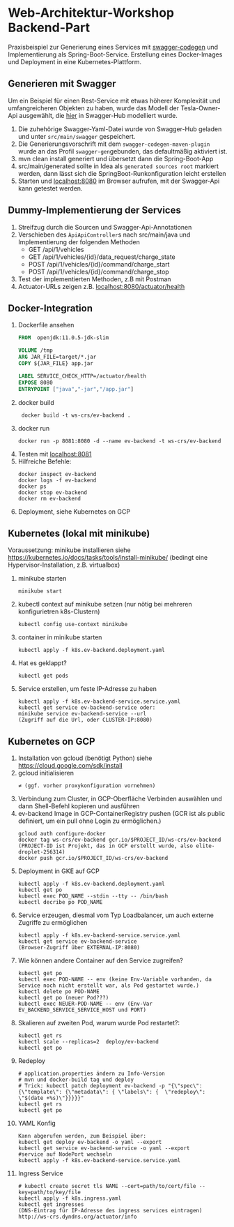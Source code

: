 
# Web-Architektur-Workshop Backend-Part

Praxisbeispiel zur Generierung eines Services mit [swagger-codegen](https://github.com/swagger-api/swagger-codegen) und
Implementierung als Spring-Boot-Service.
Erstellung eines Docker-Images und Deployment in eine Kubernetes-Plattform.

## Generieren mit Swagger
Um ein Beispiel für einen Rest-Service mit etwas höherer Komplexität und umfangreicheren Objekten zu haben, wurde das Modell der Tesla-Owner-Api
ausgewählt, die [hier](https://app.swaggerhub.com/apis-docs/fehguy/tesla/2.0.2#/info) in Swagger-Hub modelliert wurde.

1. Die zuhehörige Swagger-Yaml-Datei wurde von Swagger-Hub geladen und unter ```src/main/swagger``` gespeichert.
2. Die Generierungsvorschrift mit dem ```swagger-codegen-maven-plugin``` wurde an das Profil ```swagger-gen```gebunden, das defaultmäßig aktiviert ist.
3. mvn clean install generiert und übersetzt dann die Spring-Boot-App
4. src/main/generated sollte in Idea als `generated sources root` markiert werden, dann lässt sich die SpringBoot-Runkonfiguration leicht erstellen
5. Starten und [localhost:8080](http://localhost:8080) im Browser aufrufen, mit der Swagger-Api kann getestet werden.

## Dummy-Implementierung der Services
1. Streifzug durch die Sourcen und Swagger-Api-Annotationen
2. Verschieben des `ÀpiApiController`s nach src/main/java und Implementierung der folgenden Methoden 
    - GET /api/1/vehicles
    - GET /api/1/vehicles/{id}/data_request/charge_state
    - POST /api/1/vehicles/{id}/command/charge_start
    - POST /api/1/vehicles/{id}/command/charge_stop
3. Test der implementierten Methoden, z.B mit Postman
4. Actuator-URLs zeigen z.B. [localhost:8080/actuator/health](http://localhost:8080/actuator/health)

## Docker-Integration
1. Dockerfile ansehen
    ```dockerfile
    FROM  openjdk:11.0.5-jdk-slim
    
    VOLUME /tmp
    ARG JAR_FILE=target/*.jar
    COPY ${JAR_FILE} app.jar
    
    LABEL SERVICE_CHECK_HTTP=/actuator/health
    EXPOSE 8080
    ENTRYPOINT ["java","-jar","/app.jar"]
    ```
2. docker build
    ```
     docker build -t ws-crs/ev-backend .
    ```
3. docker run
    ```
    docker run -p 8081:8080 -d --name ev-backend -t ws-crs/ev-backend 
    ```
4. Testen mit [localhost:8081](http://localhost:8081)
5. Hilfreiche Befehle:
    ```
    docker inspect ev-backend
    docker logs -f ev-backend
    docker ps
    docker stop ev-backend
    docker rm ev-backend
    ```
6. Deployment, siehe Kubernetes on GCP

## Kubernetes (lokal mit minikube)
Voraussetzung: minikube installieren
siehe https://kubernetes.io/docs/tasks/tools/install-minikube/
(bedingt eine Hypervisor-Installation, z.B. virtualbox)
1. minikube starten
    ```
    minikube start
    ```
2. kubectl context auf minikube setzen (nur nötig bei mehreren konfigurietren k8s-Clustern)
    ```
    kubectl config use-context minikube
    ```
2. container in minikube starten 
    ```
    kubectl apply -f k8s.ev-backend.deployment.yaml

    ``` 
4. Hat es geklappt?
    ```
    kubectl get pods
    ```
5. Service erstellen, um feste IP-Adresse zu haben
    ```
    kubectl apply -f k8s.ev-backend-service.service.yaml
    kubectl get service ev-backend-service oder:
    minikube service ev-backend-service --url
    (Zugriff auf die Url, oder CLUSTER-IP:8080)
    ```

## Kubernetes on GCP
1. Installation von gcloud (benötigt Python)
siehe https://cloud.google.com/sdk/install
2. gcloud initialisieren
    ```
    ≠ (ggf. vorher proxykonfiguration vornehmen)
    ```
3. Verbindung zum Cluster, in GCP-Oberfläche Verbinden auswählen und dann Shell-Befehl kopieren und ausführen
4. ev-backend Image in GCP-ContainerRegistry pushen (GCR ist als public definiert, um ein pull ohne Login zu ermöglichen.)
    ```
    gcloud auth configure-docker
    docker tag ws-crs/ev-backend gcr.io/$PROJECT_ID/ws-crs/ev-backend  (PROJECT-ID ist Projekt, das in GCP erstellt wurde, also elite-droplet-256314)
    docker push gcr.io/$PROJECT_ID/ws-crs/ev-backend
    ```
5. Deployment in GKE auf GCP
    ```
    kubectl apply -f k8s.ev-backend.deployment.yaml
    kubectl get po
    kubectl exec POD_NAME --stdin --tty -- /bin/bash
    kubectl decribe po POD_NAME
    ``` 
6. Service erzeugen, diesmal vom Typ Loadbalancer, um auch externe Zugriffe zu ermöglichen
    ```
    kubectl apply -f k8s.ev-backend-service.service.yaml
    kubectl get service ev-backend-service
    (Browser-Zugriff über EXTERNAL-IP:8080)
   ```
7. Wie können andere Container auf den Service zugreifen?
    ```
    kubectl get po
    kubectl exec POD-NAME -- env (keine Env-Variable vorhanden, da Service noch nicht erstellt war, als Pod gestartet wurde.)
    kubectl delete po POD-NAME
    kubectl get po (neuer Pod???)
    kubectl exec NEUER-POD-NAME -- env (Env-Var EV_BACKEND_SERVICE_SERVICE_HOST und PORT)
    ``` 
8. Skalieren auf zweiten Pod, warum wurde Pod restartet?:
    ```
    kubectl get rs
    kubectl scale --replicas=2  deploy/ev-backend
    kubectl get po
    ```
9. Redeploy
   ```shell script
   # application.properties ändern zu Info-Version
   # mvn und docker-build tag und deploy
   # Trick: kubectl patch deployment ev-backend -p "{\"spec\": {\"template\": {\"metadata\": { \"labels\": {  \"redeploy\": \"$(date +%s)\"}}}}}"
   kubectl get rs
   kubectl get po
   ```
10. YAML Konfig
    ```
    Kann abgerufen werden, zum Beispiel über:
    kubectl get deploy ev-backend -o yaml --export
    kubectl get service ev-backend-service -o yaml --export
    #service auf NodePort wechseln
    kubectl apply -f k8s.ev-backend-service.service.yaml
    ```  
11. Ingress Service
    ```shell script
    # kubectl create secret tls NAME --cert=path/to/cert/file --key=path/to/key/file
    kubectl apply -f k8s.ingress.yaml  
    kubectl get ingresses
    (DNS-Eintrag für IP-Adresse des ingress services eintragen)
    http://ws-crs.dyndns.org/actuator/info
    ``` 
